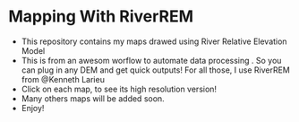# Mapping With RiverREM

- This repository contains my maps drawed using River Relative Elevation Model
- This is from an awesom worflow to automate data processing . So you can plug in any DEM and get quick outputs! For all those, I use RiverREM from @Kenneth Larieu  
- Click on each map, to see its high resolution version! 
- Many others maps will be added soon.
- Enjoy! 
